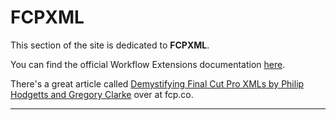 # FCPXML

This section of the site is dedicated to **FCPXML**.

You can find the official Workflow Extensions documentation [here](https://developer.apple.com/documentation/professional_video_applications/fcpxml_reference?language=objc).

There's a great article called [Demystifying Final Cut Pro XMLs by Philip Hodgetts and Gregory Clarke](https://fcp.co/final-cut-pro/tutorials/1912-demystifying-final-cut-pro-xmls-by-philip-hodgetts-and-gregory-clarke) over at fcp.co.

---

<script src="https://giscus.app/client.js"
        data-repo="CommandPost/FCPCafe"
        data-repo-id="MDEwOlJlcG9zaXRvcnk5NTAwMjEwMg=="
        data-category="Website Discussions"
        data-category-id="DIC_kwDOBamd9s4CW0qy"
        data-mapping="title"
        data-strict="0"
        data-reactions-enabled="1"
        data-emit-metadata="0"
        data-input-position="bottom"
        data-theme="preferred_color_scheme"
        data-lang="en"
        crossorigin="anonymous"
        async>
</script>
